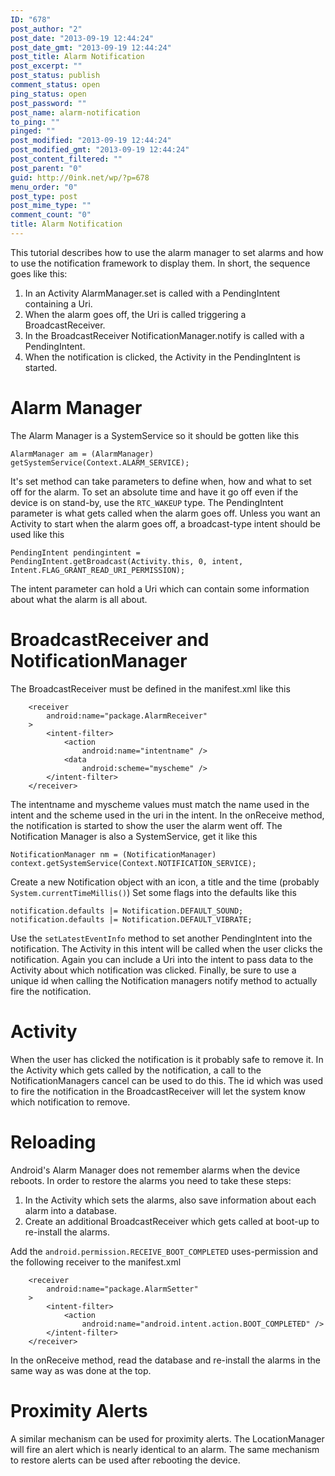 ```yaml
---
ID: "678"
post_author: "2"
post_date: "2013-09-19 12:44:24"
post_date_gmt: "2013-09-19 12:44:24"
post_title: Alarm Notification
post_excerpt: ""
post_status: publish
comment_status: open
ping_status: open
post_password: ""
post_name: alarm-notification
to_ping: ""
pinged: ""
post_modified: "2013-09-19 12:44:24"
post_modified_gmt: "2013-09-19 12:44:24"
post_content_filtered: ""
post_parent: "0"
guid: http://0ink.net/wp/?p=678
menu_order: "0"
post_type: post
post_mime_type: ""
comment_count: "0"
title: Alarm Notification
---
```


This tutorial describes how to use the alarm manager to set alarms and how to use the notification framework to display them. In short, the sequence goes like this:

1.  In an Activity AlarmManager.set is called with a PendingIntent containing a Uri.
2.  When the alarm goes off, the Uri is called triggering a BroadcastReceiver.
3.  In the BroadcastReceiver NotificationManager.notify is called with a PendingIntent.
4.  When the notification is clicked, the Activity in the PendingIntent is started.

# Alarm Manager

The Alarm Manager is a SystemService so it should be gotten like this

```
AlarmManager am = (AlarmManager) getSystemService(Context.ALARM_SERVICE);

```

It's set method can take parameters to define when, how and what to set off for the alarm. To set an absolute time and have it go off even if the device is on stand-by, use the `RTC_WAKEUP` type. The PendingIntent parameter is what gets called when the alarm goes off. Unless you want an Activity to start when the alarm goes off, a broadcast-type intent should be used like this

```
PendingIntent pendingintent = PendingIntent.getBroadcast(Activity.this, 0, intent, Intent.FLAG_GRANT_READ_URI_PERMISSION);

```

The intent parameter can hold a Uri which can contain some information about what the alarm is all about.

# BroadcastReceiver and NotificationManager

The BroadcastReceiver must be defined in the manifest.xml like this

```
    <receiver
        android:name="package.AlarmReceiver"
    >
        <intent-filter>
            <action
                android:name="intentname" />
            <data
                android:scheme="myscheme" />
        </intent-filter>
    </receiver>

```

The intentname and myscheme values must match the name used in the intent and the scheme used in the uri in the intent. In the onReceive method, the notification is started to show the user the alarm went off. The Notification Manager is also a SystemService, get it like this

```
NotificationManager nm = (NotificationManager) context.getSystemService(Context.NOTIFICATION_SERVICE);

```

Create a new Notification object with an icon, a title and the time (probably `System.currentTimeMillis()`) Set some flags into the defaults like this

```
notification.defaults |= Notification.DEFAULT_SOUND;
notification.defaults |= Notification.DEFAULT_VIBRATE;

```

Use the `setLatestEventInfo` method to set another PendingIntent into the notification. The Activity in this intent will be called when the user clicks the notification. Again you can include a Uri into the intent to pass data to the Activity about which notification was clicked. Finally, be sure to use a unique id when calling the Notification managers notify method to actually fire the notification.

# Activity

When the user has clicked the notification is it probably safe to remove it. In the Activity which gets called by the notification, a call to the NotificationManagers cancel can be used to do this. The id which was used to fire the notification in the BroadcastReceiver will let the system know which notification to remove.

# Reloading

Android's Alarm Manager does not remember alarms when the device reboots. In order to restore the alarms you need to take these steps:

1.  In the Activity which sets the alarms, also save information about each alarm into a database.
2.  Create an additional BroadcastReceiver which gets called at boot-up to re-install the alarms.

Add the `android.permission.RECEIVE_BOOT_COMPLETED` uses-permission and the following receiver to the manifest.xml

```
    <receiver
        android:name="package.AlarmSetter"
    >
        <intent-filter>
            <action
                android:name="android.intent.action.BOOT_COMPLETED" />
        </intent-filter>
    </receiver>

```

In the onReceive method, read the database and re-install the alarms in the same way as was done at the top.

# Proximity Alerts

A similar mechanism can be used for proximity alerts. The LocationManager will fire an alert which is nearly identical to an alarm. The same mechanism to restore alerts can be used after rebooting the device.
